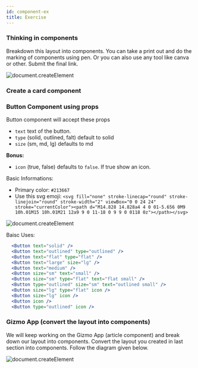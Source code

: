 ```yaml
---
id: component-ex
title: Exercise
---
```


### Thinking in components

Breakdown this layout into components. You can take a print out and do the marking of components using pen. Or you can also use any tool like canva or other. Submit the final link.

![document.createElement](/img/react/twitter-layout.jpg)

### Create a card component

### Button Component using props

Button component will accept these props

- `text` text of the button.
- `type` (solid, outlined, falt) default to solid
- `size` (sm, md, lg) defaults to md

**Bonus:**

- `icon` (true, false) defaults to `false`. If true show an icon.

Basic Informations:

- Primary color: `#213667`
- Use this svg emoji: `<svg fill="none" stroke-linecap="round" stroke-linejoin="round" stroke-width="2" viewBox="0 0 24 24" stroke="currentColor"><path d="M14.828 14.828a4 4 0 01-5.656 0M9 10h.01M15 10h.01M21 12a9 9 0 11-18 0 9 9 0 0118 0z"></path></svg>`

![document.createElement](/img/react/button-props.png)

Baisc Uses:

```jsx
  <Button text="solid" />
  <Button text="outlined" type="outlined" />
  <Button text="flat" type="flat" />
  <Button text="large" size="lg" />
  <Button text="medium" />
  <Button size="sm" text="small" />
  <Button size="sm" type="flat" text="flat small" />
  <Button type="outlined" size="sm" text="outlined small" />
  <Button size="lg" type="flat" icon />
  <Button size="lg" icon />
  <Button icon />
  <Button type="outlined" icon />
```

### Gizmo App (convert the layout into components)

We will keep working on the Gizmo App (article component) and break down our layout into components. Convert the layout you created in last section into components. Follow the diagram given below.

![document.createElement](/img/react/component-break.png)
